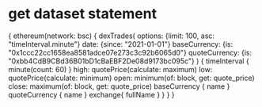 # get dataset statement
{
    ethereum(network: bsc) {
      dexTrades(
        options: {limit: 100, asc: "timeInterval.minute"}
        date: {since: "2021-01-01"}
        baseCurrency: {is: "0x1ccc22cc1658ea8581adce07e273c3c92b6065d0"}
        quoteCurrency: {is: "0xbb4CdB9CBd36B01bD1cBaEBF2De08d9173bc095c"}
      ) {
        timeInterval {
          minute(count: 60)
        }
        high: quotePrice(calculate: maximum)
        low: quotePrice(calculate: minimum)
        open: minimum(of: block, get: quote_price)
        close: maximum(of: block, get: quote_price)
        baseCurrency {
          name
        }
        quoteCurrency {
          name
        }
        exchange{
          fullName
        }
      }
    }
  }

  